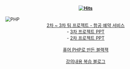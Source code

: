 #### <div align=center>[![Hits](https://hits.seeyoufarm.com/api/count/incr/badge.svg?url=https%3A%2F%2Fgithub.com%2FLDH1103&count_bg=%23A2DBEE&title_bg=%23EEA8CC&icon=github.svg&icon_color=%23E7E7E7&title=Hits&edge_flat=false)](https://hits.seeyoufarm.com)
</div>
<div>
  <img alt="PHP" src ="https://img.shields.io/badge/PHP-777BB4.svg?&style=for-the-badge&logo=php"/>
</div>
<div align=center>
  <a href="https://github.com/PHP-506-airplane/PHP-506-airplane">2차 ~ 3차 팀 프로젝트 - 항공 예약 서비스</a>
  <br>
  - <a href="https://www.canva.com/design/DAFpsj82YXU/Hc7XI8i9ZYnJeciYjWgoEw/edit?analyticsCorrelationId=30ffea7a-d38d-407a-bece-e30ad7fc1705">3차 프로젝트 PPT</a>
  <br>
  - <a href="https://www.canva.com/design/DAFnEX5iQKM/-WBYP7QO0kpcYiApSAmmCw/edit?analyticsCorrelationId=75b306ce-d404-44cc-a359-c0f9737da448">2차 프로젝트 PPT</a>
  <br>
  <br>
  <a href="http://ldh1103.dothome.co.kr/blackjack.php">퓨어 PHP로 만든 블랙잭</a>
  <br>
  <br>
  <a href="https://ldh1123.tistory.com/">강의내용 복습 블로그</a>
  <br>
  <br>
</div>

